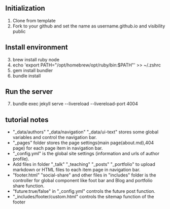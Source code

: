 ## Initialization

1. Clone from template
2. Fork to your github and set the name as username.github.io and visibility public

## Install environment

3. brew install ruby node
4. echo 'export PATH="/opt/homebrew/opt/ruby/bin:$PATH"' >> ~/.zshrc
5. gem install bundler
6. bundle install

## Run the server

7. bundle exec jekyll serve --livereload --livereload-port 4004

## tutorial notes

- "\_data/authors" "\_data/navigation" "\_data/ui-text" stores some global variables and control the navigation bar.
- "\_pages" folder stores the page settings(main page(about.md),404 page) for each page item in navigation bar.
- "\_config.yml" is the global site settings (information and urls of author profile).
- Add files in folder "\_talk" "\_teaching" "\_posts" "\_portfolio" to upload markdown or HTML files to each item page in navigation bar.
- "footer.html" "social-share" and other files in "includes" folder is the controller for global component like foot bar and Blog and portfolio share function.
- "future:true/false" in "\_config.yml" controls the future post function.
- "\_includes/footer/custom.html" controls the sitemap function of the footer
